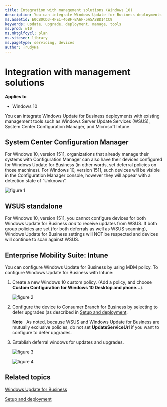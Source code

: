 ```yaml
---
title: Integration with management solutions (Windows 10)
description: You can integrate Windows Update for Business deployments with existing management tools such as Windows Server Update Services (WSUS), System Center Configuration Manager, and Microsoft Intune.
ms.assetid: E0CB0CD3-4FE1-46BF-BA6F-5A5A8BD14CC9
keywords: update, upgrade, deployment, manage, tools
ms.prod: w10
ms.mktglfcycl: plan
ms.sitesec: library
ms.pagetype: servicing, devices
author: TrudyHa
---
```


# Integration with management solutions

**Applies to**
-   Windows 10

You can integrate Windows Update for Business deployments with existing management tools such as Windows Server Update Services (WSUS), System Center Configuration Manager, and Microsoft Intune.

## System Center Configuration Manager

For Windows 10, version 1511, organizations that already manage their systems with Configuration Manager can also have their devices configured for Windows Update for Business (in other words, set deferral policies on those machines). For Windows 10, version 1511, such devices will be visible in the Configuration Manager console, however they will appear with a detection state of “Unknown”.

![figure 1](images/wuforbusiness-fig10-sccmconsole.png)

## <a href="" id="wsus-standalone-"></a>WSUS standalone

For Windows 10, version 1511, you cannot configure devices for both Windows Update for Business *and* to receive updates from WSUS. If both group policies are set (for both deferrals as well as WSUS scanning), Windows Update for Business settings will NOT be respected and devices will continue to scan against WSUS.

## Enterprise Mobility Suite: Intune

You can configure Windows Update for Business by using MDM policy. To configure Windows Update for Business with Intune:
1.  Create a new Windows 10 custom policy. (Add a policy, and choose **Custom Configuration for Windows 10 Desktop and phone…**).

    ![figure 2](images/wuforbusiness-fig11-intune.png)

2.  Configure the device to Consumer Branch for Business by selecting to defer upgrades (as described in [Setup and deployment](setup-and-deployment.md).

    **Note**  
    As noted, because WSUS and Windows Update for Business are mutually exclusive policies, do not set **UpdateServiceUrl** if you want to configure to defer upgrades.
     
3.  Establish deferral windows for updates and upgrades.

    ![figure 3](images/wuforbusiness-fig12a-updates.png)

    ![figure 4](images/wuforbusiness-fig13a-upgrades.png)

## Related topics

[Windows Update for Business](windows-update-for-business.md)

[Setup and deployment](setup-and-deployment.md)
